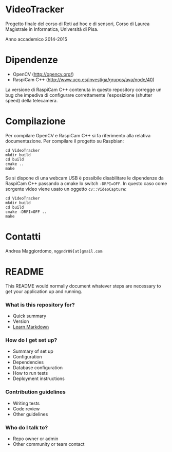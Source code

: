 VideoTracker
============

Progetto finale del corso di Reti ad hoc e di sensori, Corso di Laurea Magistrale in Informatica, Università di Pisa.

Anno accademico 2014-2015

Dipendenze
==========

* OpenCV (http://opencv.org/)
* RaspiCam C++ (http://www.uco.es/investiga/grupos/ava/node/40)

La versione di RaspiCam C++ contenuta in questo repository corregge un bug che impediva di configurare correttamente l'esposizione (shutter speed) della telecamera.

Compilazione
============

Per compilare OpenCV e RaspiCam C++ si fa riferimento alla relativa documentazione. Per compilare il progetto su Raspbian:

    cd VideoTracker
    mkdir build
    cd build
    cmake ..
    make

Se si dispone di una webcam USB è possibile disabilitare le dipendenze da RaspiCam C++ passando a cmake lo switch `-DRPI=OFF`. In questo caso come sorgente video viene usato un oggetto `cv::VideoCapture`:

    cd VideoTracker
    mkdir build
    cd build
    cmake -DRPI=OFF ..
    make

Contatti
========

Andrea Maggiordomo, `mggndr89[at]gmail.com`

# README #

This README would normally document whatever steps are necessary to get your application up and running.

### What is this repository for? ###

* Quick summary
* Version
* [Learn Markdown](https://bitbucket.org/tutorials/markdowndemo)

### How do I get set up? ###

* Summary of set up
* Configuration
* Dependencies
* Database configuration
* How to run tests
* Deployment instructions

### Contribution guidelines ###

* Writing tests
* Code review
* Other guidelines

### Who do I talk to? ###

* Repo owner or admin
* Other community or team contact